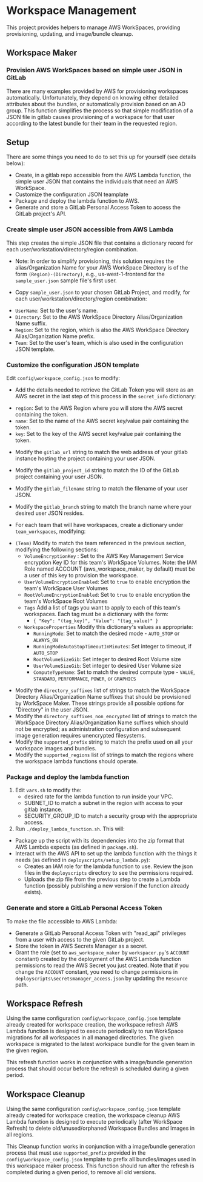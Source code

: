 # Workspace Management
This project provides helpers to manage AWS WorkSpaces, providing provisioning, updating, and image/bundle cleanup.

## Workspace Maker
### Provision AWS WorkSpaces based on simple user JSON in GitLab

There are many examples provided by AWS for provisioning workspaces automatically.  Unfortunately, they depend on knowing either detailed attributes about the bundles, or automatically provision based on an AD group.  This function simplifies the process so that simple modification of a JSON file in gitlab causes provisioning of a workspace for that user according to the latest bundle for their team in the requested region.

## Setup
There are some things you need to do to set this up for yourself (see details below):  
 
  - Create, in a gitlab repo accessible from the AWS Lambda function, the simple user JSON that contains the individuals that need an AWS WorkSpace.
  - Customize the configuration JSON teamplate
  - Package and deploy the lambda function to AWS.
  - Generate and store a GitLab Personal Access Token to access the GitLab project's API.
  
### Create simple user JSON accessible from AWS Lambda
This step creates the simple JSON file that contains a dictionary record for each user/workstation/directory/region combination.
* Note: In order to simplify provisioning, this solution requires the alias/Organization Name for your AWS WorkSpace Directory is of the form `(Region)-(Directory)`, e.g., us-west-1-frontend for the `sample_user.json` sample file's first user.
  
* Copy `sample_user.json` to your chosen GitLab Project, and modify, for each user/workstation/directory/region combination:

 - `UserName`: Set to the user's name.
 - `Directory`: Set to the AWS WorkSpace Directory Alias/Organization Name suffix.
 - `Region`: Set to the region, which is also the AWS WorkSpace Directory Alias/Organization Name prefix.
 - `Team`: Set to the user's team, which is also used in the configuration JSON template.

### Customize the configuration JSON template

Edit `config\workspace_config.json` to modify:

* Add the details needed to retrieve the GitLab Token you will store as an AWS secret in the last step of this process in the `secret_info` dictionary:

 - `region`: Set to the AWS Region where you will store the AWS secret containing the token.
 - `name`: Set to the name of the AWS secret key/value pair containing the token.
 - `key`: Set to the key of the AWS secret key/value pair containing the token.

* Modify the `gitlab_url` string to match the web address of your gitlab instance hosting the project containing your user JSON.
* Modify the `gitlab_project_id` string to match the ID of the GitLab project containing your user JSON.
* Modify the `gitlab_filename` string to match the filename of your user JSON.
* Modify the `gitlab_branch` string to match the branch name where your desired user JSON resides.

* For each team that will have workspaces, create a dictionary under `team_workspaces`, modifying:

 - `(Team)` Modify to match the team referenced in the previous section, modifying the following sections:
   - `VolumeEncryptionKey` : Set to the AWS Key Management Service encryption Key ID for this team's WorkSpace Volumes. Note: the IAM Role named ACCOUNT (aws_workspace_maker, by default) must be a user of this key to provision the workspace.
   - `UserVolumeEncryptionEnabled`: Set to `true` to enable encryption the team's WorkSpace User Volumes
   - `RootVolumeEncryptionEnabled`: Set to `true` to enable encryption the team's WorkSpace Root Volumes
   - `Tags` Add a list of tags you want to apply to each of this team's workspaces. Each tag must be a dictionary with the form:
     - `{ "Key": "(tag_key)", "Value": "(tag_value)" } `
   - `WorkspaceProperties` Modify this dictionary's values as appropriate:
     - `RunningMode`: Set to match the desired mode - `AUTO_STOP` or `ALWAYS_ON`
     - `RunningModeAutoStopTimeoutInMinutes`: Set integer to timeout, if `AUTO_STOP`
     - `RootVolumeSizeGib`: Set integer to desired Root Volume size
     - `UserVolumeSizeGib`: Set integer to desired User Volume size
     - `ComputeTypeName`: Set to match the desired compute type - `VALUE`, `STANDARD`, `PERFORMANCE`, `POWER`, or `GRAPHICS`

* Modify the `directory_suffixes` list of strings to match the WorkSpace Directory Alias/Organization Name suffixes that should be provisioned by WorkSpace Maker. These strings provide all possible options for "Directory" in the user JSON.
* Modify the `directory_suffixes_non_encrypted` list of strings to match the WorkSpace Directory Alias/Organization Name suffixes which should not be encrypted; as administration configuration and subsequent image generation requires unencrypted filesystems.
* Modify the `supported_prefix` string to match the prefix used on all your workspace images and bundles.
* Modify the `supported_regions` list of strings to match the regions where the workspace lambda functions should operate.

### Package and deploy the lambda function

1. Edit `vars.sh` to modify the:
   -  desired rate for the lambda function to run inside your VPC.
   -  SUBNET_ID to match a subnet in the region with access to your gitlab instance.
   -  SECURITY_GROUP_ID to match a security group with the appropriate access.
2. Run `./deploy_lambda_function.sh`.  This will:

* Package up the script with its dependencies into the zip format that AWS Lambda expects (as defined in `package.sh`).
* Interact with the AWS API to set up the lambda function with the things it needs (as defined in `deployscripts/setup_lambda.py`):
  * Creates an IAM role for the lambda function to use.  Review the json files in the `deployscripts` directory to see the permissions required.
  * Uploads the zip file from the previous step to create a Lambda function (possibly publishing a new version if the function 
  already exists).

 ### Generate and store a GitLab Personal Access Token 
To make the file accessible to AWS Lambda:

- Generate a GitLab Personal Access Token with "read_api" privileges from a user with access to the given GitLab project.
- Store the token in AWS Secrets Manager as a secret.
- Grant the role (set to `aws_workspace_maker` by `workspacer.py`'s `ACCOUNT` constant) created by the deployment of the AWS Lambda function permissions to read the AWS Secret you just created. Note that if you change the `ACCOUNT` constant, you need to change permissions in `deployscripts\secretsmanager_access.json` by updating the `Resource` path.

## Workspace Refresh

Using the same configuration `config\workspace_config.json` template already created for workspace creation, the workspace refresh AWS Lambda function is designed to execute periodically to run WorkSpace migrations for all workspaces in all managed directories.  The given workspace is migrated to the latest workspace bundle for the given team in the given region.

This refresh function works in conjunction with a image/bundle generation process that should occur before the refresh is scheduled during a given period.

## Workspace Cleanup

Using the same configuration `config\workspace_config.json` template already created for workspace creation, the workspace cleanup AWS Lambda function is designed to execute periodically (after WorkSpace Refresh) to delete old/unused/orphaned Workspace Bundles and Images in all regions. 

This Cleanup function works in conjunction with a image/bundle generation process that must use `supported_prefix` provided in the `config\workspace_config.json` template to prefix all bundles/images used in this workspace maker process. This function should run after the refresh is completed during a given period, to remove all old versions.
